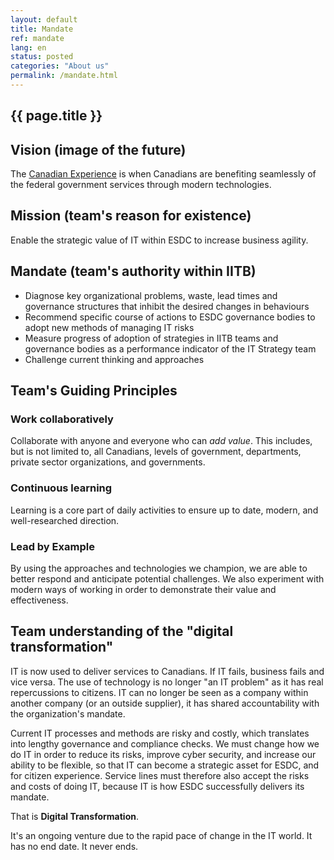 ```yaml
---
layout: default
title: Mandate
ref: mandate
lang: en
status: posted
categories: "About us"
permalink: /mandate.html
---
```


## {{ page.title }}

## Vision (image of the future)

The [Canadian Experience](https://github.com/sara-sabr/ITStrategy/blob/master/wip-tec/en/human-development-life-cycle.md) is when Canadians are benefiting seamlessly of the federal government services through modern technologies.

## Mission (team's reason for existence)

Enable the strategic value of IT within ESDC to increase business agility.

## Mandate (team's authority within IITB)

- Diagnose key organizational problems, waste, lead times and governance structures that inhibit the desired changes in behaviours
- Recommend specific course of actions to ESDC governance bodies to adopt new methods of managing IT risks
- Measure progress of adoption of strategies in IITB teams and governance bodies as a performance indicator of the IT Strategy team
- Challenge current thinking and approaches

## Team's Guiding Principles

### Work collaboratively

Collaborate with anyone and everyone who can _add value_.
This includes, but is not limited to, all Canadians, levels of government, departments, private sector organizations, and governments.

### Continuous learning

Learning is a core part of daily activities to ensure up to date, modern, and well-researched direction.

### Lead by Example

By using the approaches and technologies we champion, we are able to better respond and anticipate potential challenges.
We also experiment with modern ways of working in order to demonstrate their value and effectiveness.

## Team understanding of the "digital transformation"

IT is now used to deliver services to Canadians. If IT fails, business fails and vice versa.
The use of technology is no longer "an IT problem" as it has real repercussions to citizens.
IT can no longer be seen as a company within another company (or an outside supplier), it has shared accountability with the organization's mandate.

Current IT processes and methods are risky and costly, which translates into lengthy governance and compliance checks.
We must change how we do IT in order to reduce its risks, improve cyber security, and increase our ability to be flexible, so that IT can become a strategic asset for ESDC, and for citizen experience.
Service lines must therefore also accept the risks and costs of doing IT, because IT is how ESDC successfully delivers its mandate.

That is **Digital Transformation**.

It's an ongoing venture due to the rapid pace of change in the IT world.
It has no end date.
It never ends.
